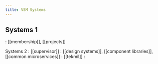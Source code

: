 ```yaml
---
title: VSM Systems
---
```


## Systems 1
: [[membership]], [[projects]]

Systems 2
: [[supervisor]]
: [[design systems]], [[component libraries]], [[common microservices]]
: [[tekmil]] 
:
##

